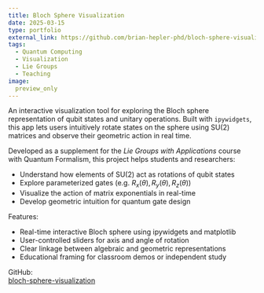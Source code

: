 ```yaml
---
title: Bloch Sphere Visualization
date: 2025-03-15
type: portfolio
external_link: https://github.com/brian-hepler-phd/bloch-sphere-visualization
tags:
  - Quantum Computing
  - Visualization
  - Lie Groups
  - Teaching
image:
  preview_only
---
```


An interactive visualization tool for exploring the Bloch sphere representation of qubit states and unitary operations. Built with `ipywidgets`, this app lets users intuitively rotate states on the sphere using SU(2) matrices and observe their geometric action in real time.

<!--more-->

Developed as a supplement for the *Lie Groups with Applications* course with Quantum Formalism, this project helps students and researchers:

- Understand how elements of SU(2) act as rotations of qubit states
- Explore parameterized gates (e.g.  $R_x(\theta), R_y(\theta), R_z(\theta)$)
- Visualize the action of matrix exponentials in real-time
- Develop geometric intuition for quantum gate design

Features:

- Real-time interactive Bloch sphere using ipywidgets and matplotlib
- User-controlled sliders for axis and angle of rotation
- Clear linkage between algebraic and geometric representations
- Educational framing for classroom demos or independent study

 GitHub:  
 [bloch-sphere-visualization](https://github.com/brian-hepler-phd/bloch-sphere-visualization)
